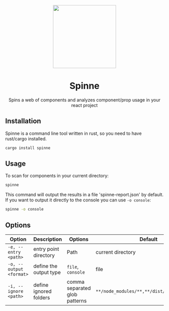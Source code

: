 <p align="center">
<img src="https://github.com/user-attachments/assets/2a34f4c2-fcfe-420f-823f-bc0f816aebf7" height="200">
</p>

<h1 align="center">
Spinne
</h1>
<p align="center">
Spins a web of components and analyzes component/prop usage in your react project
<p>

## Installation

Spinne is a command line tool written in rust, so you need to have rust/cargo installed.

```bash
cargo install spinne
```

## Usage

To scan for components in your current directory:

```bash
spinne
```

This command will output the results in a file 'spinne-report.json' by default.
If you want to output it directly to the console you can use `-o console`:

```bash
spinne -o console
```

## Options

| Option | Description | Options | Default |
| --- | --- | --- | --- |
| `-e, --entry <path>` | entry point directory | Path | current directory |
| `-o, --output <format>` | define the output type | `file`, `console` | file |
| `-i, --ignore <path>` | define ignored folders | comma separated glob patterns | `**/node_modules/**,**/dist/**,**/build/**` |